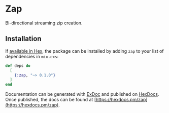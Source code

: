 # Zap

Bi-directional streaming zip creation.

## Installation

If [available in Hex](https://hex.pm/docs/publish), the package can be installed
by adding `zap` to your list of dependencies in `mix.exs`:

```elixir
def deps do
  [
    {:zap, "~> 0.1.0"}
  ]
end
```

Documentation can be generated with [ExDoc](https://github.com/elixir-lang/ex_doc)
and published on [HexDocs](https://hexdocs.pm). Once published, the docs can
be found at [https://hexdocs.pm/zap](https://hexdocs.pm/zap).

